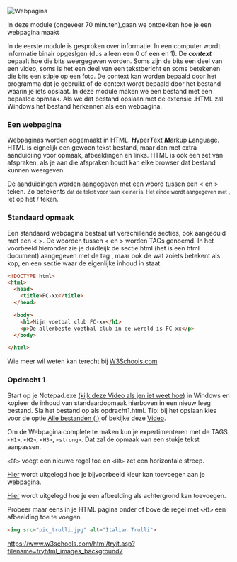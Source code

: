 ![Webpagina](https://cmd.camp/wp-content/uploads/2020/04/Screenshot-2018-11-07-at-10.59.37.png)

In deze module (ongeveer 70 minuten),gaan we ontdekken hoe je een webpagina maakt

In de eerste module is gesproken over informatie. In een computer wordt informatie binair opgeslgen (dus alleen een 0 of een en 1). De ***context*** bepaalt hoe die bits weergegeven worden. Soms zijn de bits een deel van een video, soms is het een deel van een tekstbericht en soms betekenen die bits een stipje op een foto. De context kan worden bepaald door het programma dat je gebruikt of de context wordt bepaald door het bestand waarin je iets opslaat. In deze module maken we een bestand met een bepaalde opmaak. Als we dat bestand opslaan met de extensie .HTML zal Windows het bestand herkennen als een webpagina. 


### Een webpagina 
Webpaginas worden opgemaakt in HTML. ***H***yper***T***ext ***M***arkup ***L***anguage. HTML is eignelijk een gewoon tekst bestand, maar dan met extra aanduidiing voor opmaak, afbeeldingen en links. HTML is ook een set van afspraken, als je aan die afspraken houdt kan elke browser dat bestand kunnen weergeven.

De aanduidingen worden aangegeven met een woord tussen een < en > teken. Zo betekents <small> dat de tekst voor taan kleiner is. Het einde wordt aangegeven met </small>, let op het / teken. 

### Standaard opmaak
Een standaard webpagina bestaat uit verschillende secties, ook aangeduid met een < >. De woorden tussen < en > worden TAGs genoemd. In het voorbeeld hieronder zie je duidleijk de sectie html (het is een html document) aangegeven met de tag <HTML>, maar ook de <head> wat zoiets betekent als kop, en een sectie <body> waar de eigenlijke inhoud in staat.
  
```html
<!DOCTYPE html>
<html>
  <head>
    <title>FC-xx</title>
  </head>

  <body>
    <h1>Mijn voetbal club FC-xx</h1>
    <p>De allerbeste voetbal club in de wereld is FC-xx</p>
  </body>

</html> 
```
Wie meer wil weten kan terecht bij [W3Schools.com](https://www.w3schools.com/html/default.asp)
  
  
### Opdracht 1
Start op je Notepad.exe [(kijk deze Video als jen iet weet hoe)](https://www.youtube.com/watch?v=RgL4mq53IAc) in Windows en kopieer de inhoud van standaardopmaak hierboven in een nieuw leeg bestand. Sla het bestand op als opdracht1.html. Tip:  bij het opslaan kies voor de optie [Alle bestanden (*.*)](https://github.com/johantenhouten/InleidingInformatica/blob/main/media/opslaanals.png?raw=true) of bekijke deze [Video](https://www.youtube.com/watch?v=xqMKHHj6cdQ).
 
Om de Webpagina complete te maken kun je expertimenteren met de TAGS `<H1>`, `<H2>`, `<H3>`, `<strong>`. Dat zal de opmaak van een stukje tekst aanpassen.

`<BR>` voegt een nieuwe regel toe en `<HR>` zet een horizontale streep.
 
 [Hier](https://www.w3schools.com/html/html_colors.asp) wordt uitgelegd hoe je bijvoorbeeld kleur kan toevoegen aan je webpagina.
  
 [Hier](https://www.w3schools.com/html/html_images_background.asp) wordt uitgelegd hoe je een afbeelding als achtergrond kan toevoegen.
  
 Probeer maar eens in je HTML pagina onder of bove de regel met `<H1>` een afbeelding toe te voegen.

```html
<img src="pic_trulli.jpg" alt="Italian Trulli">
```
  
  https://www.w3schools.com/html/tryit.asp?filename=tryhtml_images_background7

